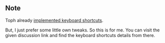 ## Note

Toph already [implemented keyboard shortcuts](https://community.toph.co/t/feature-keyboard-shortcuts).

But, I just prefer some little own tweaks. So this is for me. You can visit the given discussion link and find the keyboard shortcuts details from there.
